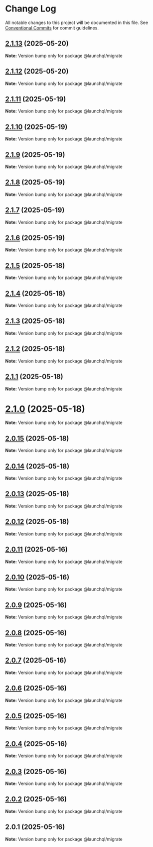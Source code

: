 # Change Log

All notable changes to this project will be documented in this file.
See [Conventional Commits](https://conventionalcommits.org) for commit guidelines.

## [2.1.13](https://github.com/launchql/launchql/compare/@launchql/migrate@2.1.12...@launchql/migrate@2.1.13) (2025-05-20)

**Note:** Version bump only for package @launchql/migrate





## [2.1.12](https://github.com/launchql/launchql/compare/@launchql/migrate@2.1.11...@launchql/migrate@2.1.12) (2025-05-20)

**Note:** Version bump only for package @launchql/migrate





## [2.1.11](https://github.com/launchql/launchql/compare/@launchql/migrate@2.1.10...@launchql/migrate@2.1.11) (2025-05-19)

**Note:** Version bump only for package @launchql/migrate





## [2.1.10](https://github.com/launchql/launchql/compare/@launchql/migrate@2.1.9...@launchql/migrate@2.1.10) (2025-05-19)

**Note:** Version bump only for package @launchql/migrate





## [2.1.9](https://github.com/launchql/launchql/compare/@launchql/migrate@2.1.8...@launchql/migrate@2.1.9) (2025-05-19)

**Note:** Version bump only for package @launchql/migrate





## [2.1.8](https://github.com/launchql/launchql/compare/@launchql/migrate@2.1.7...@launchql/migrate@2.1.8) (2025-05-19)

**Note:** Version bump only for package @launchql/migrate





## [2.1.7](https://github.com/launchql/launchql/compare/@launchql/migrate@2.1.6...@launchql/migrate@2.1.7) (2025-05-19)

**Note:** Version bump only for package @launchql/migrate





## [2.1.6](https://github.com/launchql/launchql/compare/@launchql/migrate@2.1.5...@launchql/migrate@2.1.6) (2025-05-19)

**Note:** Version bump only for package @launchql/migrate





## [2.1.5](https://github.com/launchql/launchql/compare/@launchql/migrate@2.1.4...@launchql/migrate@2.1.5) (2025-05-18)

**Note:** Version bump only for package @launchql/migrate





## [2.1.4](https://github.com/launchql/launchql/compare/@launchql/migrate@2.1.3...@launchql/migrate@2.1.4) (2025-05-18)

**Note:** Version bump only for package @launchql/migrate





## [2.1.3](https://github.com/launchql/launchql/compare/@launchql/migrate@2.1.2...@launchql/migrate@2.1.3) (2025-05-18)

**Note:** Version bump only for package @launchql/migrate





## [2.1.2](https://github.com/launchql/launchql/compare/@launchql/migrate@2.1.1...@launchql/migrate@2.1.2) (2025-05-18)

**Note:** Version bump only for package @launchql/migrate





## [2.1.1](https://github.com/launchql/launchql/compare/@launchql/migrate@2.1.0...@launchql/migrate@2.1.1) (2025-05-18)

**Note:** Version bump only for package @launchql/migrate





# [2.1.0](https://github.com/launchql/launchql/compare/@launchql/migrate@2.0.15...@launchql/migrate@2.1.0) (2025-05-18)

**Note:** Version bump only for package @launchql/migrate





## [2.0.15](https://github.com/launchql/launchql/compare/@launchql/migrate@2.0.14...@launchql/migrate@2.0.15) (2025-05-18)

**Note:** Version bump only for package @launchql/migrate





## [2.0.14](https://github.com/launchql/launchql/compare/@launchql/migrate@2.0.13...@launchql/migrate@2.0.14) (2025-05-18)

**Note:** Version bump only for package @launchql/migrate





## [2.0.13](https://github.com/launchql/launchql/compare/@launchql/migrate@2.0.12...@launchql/migrate@2.0.13) (2025-05-18)

**Note:** Version bump only for package @launchql/migrate





## [2.0.12](https://github.com/launchql/launchql/compare/@launchql/migrate@2.0.11...@launchql/migrate@2.0.12) (2025-05-18)

**Note:** Version bump only for package @launchql/migrate





## [2.0.11](https://github.com/launchql/launchql/compare/@launchql/migrate@2.0.10...@launchql/migrate@2.0.11) (2025-05-16)

**Note:** Version bump only for package @launchql/migrate





## [2.0.10](https://github.com/launchql/launchql/compare/@launchql/migrate@2.0.9...@launchql/migrate@2.0.10) (2025-05-16)

**Note:** Version bump only for package @launchql/migrate





## [2.0.9](https://github.com/launchql/launchql/compare/@launchql/migrate@2.0.8...@launchql/migrate@2.0.9) (2025-05-16)

**Note:** Version bump only for package @launchql/migrate





## [2.0.8](https://github.com/launchql/launchql/compare/@launchql/migrate@2.0.7...@launchql/migrate@2.0.8) (2025-05-16)

**Note:** Version bump only for package @launchql/migrate





## [2.0.7](https://github.com/launchql/launchql/compare/@launchql/migrate@2.0.6...@launchql/migrate@2.0.7) (2025-05-16)

**Note:** Version bump only for package @launchql/migrate





## [2.0.6](https://github.com/launchql/launchql/compare/@launchql/migrate@2.0.5...@launchql/migrate@2.0.6) (2025-05-16)

**Note:** Version bump only for package @launchql/migrate





## [2.0.5](https://github.com/launchql/launchql/compare/@launchql/migrate@2.0.4...@launchql/migrate@2.0.5) (2025-05-16)

**Note:** Version bump only for package @launchql/migrate





## [2.0.4](https://github.com/launchql/launchql/compare/@launchql/migrate@2.0.3...@launchql/migrate@2.0.4) (2025-05-16)

**Note:** Version bump only for package @launchql/migrate





## [2.0.3](https://github.com/launchql/launchql/compare/@launchql/migrate@2.0.2...@launchql/migrate@2.0.3) (2025-05-16)

**Note:** Version bump only for package @launchql/migrate





## [2.0.2](https://github.com/launchql/launchql/compare/@launchql/migrate@2.0.1...@launchql/migrate@2.0.2) (2025-05-16)

**Note:** Version bump only for package @launchql/migrate





## 2.0.1 (2025-05-16)

**Note:** Version bump only for package @launchql/migrate
